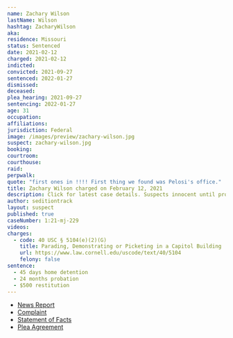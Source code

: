 ```yaml
---
name: Zachary Wilson
lastName: Wilson
hashtag: ZacharyWilson
aka:
residence: Missouri
status: Sentenced
date: 2021-02-12
charged: 2021-02-12
indicted:
convicted: 2021-09-27
sentenced: 2022-01-27
dismissed:
deceased:
plea_hearing: 2021-09-27
sentencing: 2022-01-27
age: 31
occupation:
affiliations:
jurisdiction: Federal
image: /images/preview/zachary-wilson.jpg
suspect: zachary-wilson.jpg
booking:
courtroom:
courthouse:
raid:
perpwalk:
quote: "first ones in !!!! First thing we found was Pelosi's office."
title: Zachary Wilson charged on February 12, 2021
description: Click for latest case details. Suspects innocent until proven guilty.
author: seditiontrack
layout: suspect
published: true
caseNumber: 1:21-mj-229
videos:
charges:
  - code: 40 USC § 5104(e)(2)(G)
    title: Parading, Demonstrating or Picketing in a Capitol Building
    url: https://www.law.cornell.edu/uscode/text/40/5104
    felony: false
sentence:
  - 45 days home detention
  - 24 months probation
  - $500 restitution
---
```


- [News Report](https://www.komu.com/news/state/two-missouri-men-arrested-for-alleged-involvement-in-capitol-riots/article_d19e425a-72fc-11eb-a3bc-5f2e15451854.html)
- [Complaint](https://www.justice.gov/usao-dc/case-multi-defendant/file/1371571/download)
- [Statement of Facts](https://www.justice.gov/usao-dc/case-multi-defendant/file/1437016/download)
- [Plea Agreement](https://www.justice.gov/usao-dc/case-multi-defendant/file/1437021/download)
